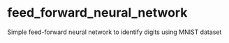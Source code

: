 # feed_forward_neural_network
Simple feed-forward neural network to identify digits using MNIST dataset
